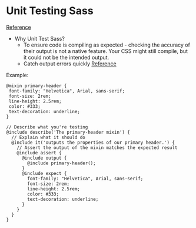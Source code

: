# Unit Testing Sass
[Reference](https://seesparkbox.com/foundry/how_and_why_we_unit_test_our_sass)

- Why Unit Test Sass?
  - To ensure code is compiling as expected - checking the accuracy of their output is not a native feature. Your CSS might still compile, but it could not be the intended output.
  - Catch output errors quickly [Reference](https://github.com/oddbird/true)

Example:

```
@mixin primary-header {
 font-family: "Helvetica", Arial, sans-serif;
 font-size: 2rem;
 line-height: 2.5rem;
 color: #333;
 text-decoration: underline;
}

// Describe what you're testing
@include describe('The primary-header mixin') {
  // Explain what it should do
  @include it('outputs the properties of our primary header.') {
    // Assert the output of the mixin matches the expected result
    @include assert {
      @include output {
        @include primary-header();
      }
      @include expect {
        font-family: "Helvetica", Arial, sans-serif;
        font-size: 2rem;
        line-height: 2.5rem;
        color: #333;
        text-decoration: underline;
      }
    }
  }
}
```
